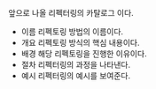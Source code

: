 앞으로 나올 리펙터링의 카탈로그 이다.

- 이름
  리펙토링 방법의 이름이다.
- 개요
  리펙토링 방식의 핵심 내용이다.
- 배경
  해당 리펙토링을 진행한 이유이다.
- 절차
  리펙터링의 과정을 나타낸다.
- 예시
  리펙터링의 예시를 보여준다.
